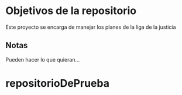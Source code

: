 # Objetivos de la repositorio

Este proyecto se encarga de manejar los planes de la liga de la justicia


## Notas
Pueden hacer lo que quieran...
# repositorioDePrueba
